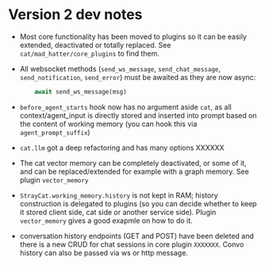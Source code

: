 
# Version 2 dev notes

- Most core functionality has been moved to plugins so it can be easily extended, deactivated or totally replaced. See `cat/mad_hatter/core_plugins` to find them.

- All websocket methods (`send_ws_message`, `send_chat_message`, `send_notification`, `send_error`) must be awaited as they are now async:

    ```python
        await send_ws_message(msg)
    ```
- `before_agent_starts` hook now has no argument aside `cat`, as all context/agent_input is directly stored and inserted into prompt based on the content of working memory (you can hook this via `agent_prompt_suffix`)
- `cat.llm` got a deep refactoring and has many options XXXXXX
- The cat vector memory can be completely deactivated, or some of it, and can be replaced/extended for example with a graph memory. See plugin `vector_memory`
- `StrayCat.working_memory.history` is not kept in RAM; history construction is delegated to plugins (so you can decide whether to keep it stored client side, cat side or another service side). Plugin `vector_memory` gives a good exapmle on how to do it.
- conversation history endpoints (GET and POST) have been deleted and there is a new CRUD for chat sessions in core plugin `XXXXXXX`. Convo history can also be passed via ws or http message.
